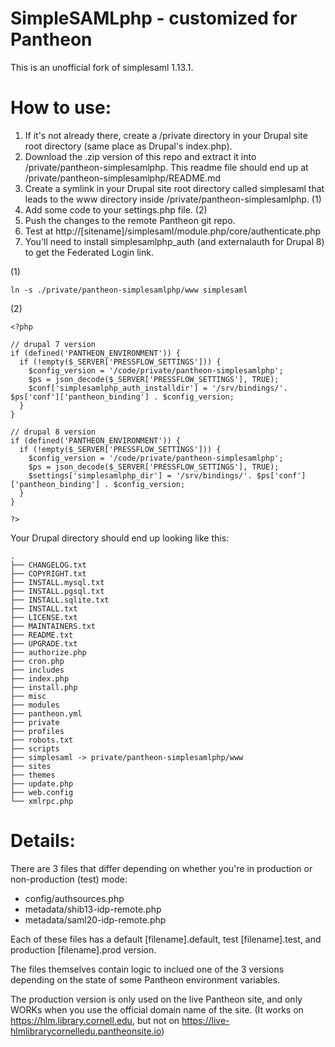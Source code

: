 SimpleSAMLphp - customized for Pantheon
=============

This is an unofficial fork of simplesaml 1.13.1.

How to use:
===========

1. If it's not already there, create a /private directory in your Drupal site root directory (same place as Drupal's index.php).
2. Download the .zip version of this repo and extract it into /private/pantheon-simplesamlphp. This readme file should end up at /private/pantheon-simplesamlphp/README.md
3. Create a symlink in your Drupal site root directory called simplesaml that leads to the www directory inside /private/pantheon-simplesamlphp. (1)
4. Add some code to your settings.php file. (2)
5. Push the changes to the remote Pantheon git repo.
6. Test at http://[sitename]/simplesaml/module.php/core/authenticate.php
7. You'll need to install simplesamlphp_auth (and externalauth for Drupal 8) to get the Federated Login link.

(1)

```
ln -s ./private/pantheon-simplesamlphp/www simplesaml
```

(2)

```
<?php

// drupal 7 version
if (defined('PANTHEON_ENVIRONMENT')) {
  if (!empty($_SERVER['PRESSFLOW_SETTINGS'])) {
    $config_version = '/code/private/pantheon-simplesamlphp';
    $ps = json_decode($_SERVER['PRESSFLOW_SETTINGS'], TRUE);
    $conf['simplesamlphp_auth_installdir'] = '/srv/bindings/'. $ps['conf']['pantheon_binding'] . $config_version;
  }
}

// drupal 8 version
if (defined('PANTHEON_ENVIRONMENT')) {
  if (!empty($_SERVER['PRESSFLOW_SETTINGS'])) {
    $config_version = '/code/private/pantheon-simplesamlphp';
    $ps = json_decode($_SERVER['PRESSFLOW_SETTINGS'], TRUE);
    $settings['simplesamlphp_dir'] = '/srv/bindings/'. $ps['conf']['pantheon_binding'] . $config_version;
  }
}

?>
```

Your Drupal directory should end up looking like this:

```
.
├── CHANGELOG.txt
├── COPYRIGHT.txt
├── INSTALL.mysql.txt
├── INSTALL.pgsql.txt
├── INSTALL.sqlite.txt
├── INSTALL.txt
├── LICENSE.txt
├── MAINTAINERS.txt
├── README.txt
├── UPGRADE.txt
├── authorize.php
├── cron.php
├── includes
├── index.php
├── install.php
├── misc
├── modules
├── pantheon.yml
├── private
├── profiles
├── robots.txt
├── scripts
├── simplesaml -> private/pantheon-simplesamlphp/www
├── sites
├── themes
├── update.php
├── web.config
└── xmlrpc.php
```


Details:
===========
There are 3 files that differ depending on whether you're in production or non-production (test) mode:

* 	config/authsources.php
* 	metadata/shib13-idp-remote.php
* 	metadata/saml20-idp-remote.php

Each of these files has a default [filename].default, test [filename].test, and production [filename].prod version.

The files themselves contain logic to inclued one of the 3 versions depending on the state of some Pantheon environment variables.

The production version is only used on the live Pantheon site, and only WORKs when you use the official domain name of the site. (It works on https://hlm.library.cornell.edu, but not on https://live-hlmlibrarycornelledu.pantheonsite.io)
